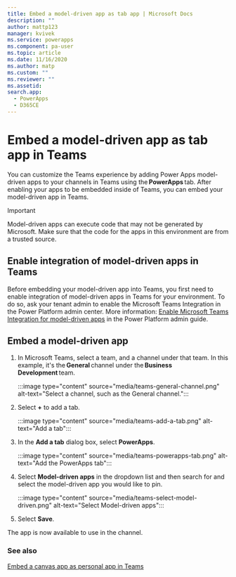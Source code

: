 ```yaml
---
title: Embed a model-driven app as tab app | Microsoft Docs
description: ""
author: mattp123
manager: kvivek
ms.service: powerapps
ms.component: pa-user
ms.topic: article
ms.date: 11/16/2020
ms.author: matp
ms.custom: ""
ms.reviewer: ""
ms.assetid: 
search.app: 
  - PowerApps
  - D365CE
---
```


# Embed a model-driven app as tab app in Teams

You can customize the Teams experience by adding Power Apps model-driven apps to your channels in Teams using the **PowerApps** tab. After enabling your apps to be embedded inside of Teams, you can embed your model-driven app in Teams.

> [!IMPORTANT]
> Model-driven apps can execute code that may not be generated by Microsoft. Make sure that the code for the apps in this environment are from a trusted source.

## Enable integration of model-driven apps in Teams

Before embedding your model-driven app into Teams, you first need to enable integration of model-driven apps in Teams for your environment. To do so, ask your tenant admin to enable the Microsoft Teams Integration in the Power Platform admin center. More information: [Enable Microsoft Teams Integration for model-driven apps](/power-platform/admin/enable-teams-integration) in the Power Platform admin guide.

## Embed a model-driven app

1. In Microsoft Teams, select a team, and a channel under that team. In this example, it's the **General** channel under the **Business Development** team.

   :::image type="content" source="media/teams-general-channel.png" alt-text="Select a channel, such as the General channel.":::

1. Select **+** to add a tab.

   :::image type="content" source="media/teams-add-a-tab.png" alt-text="Add a tab":::

1. In the **Add a tab** dialog box, select **PowerApps**.

   :::image type="content" source="media/teams-powerapps-tab.png" alt-text="Add the PowerApps tab":::

1. Select **Model-driven apps** in the dropdown list and then search for and select the model-driven app you would like to pin.

   :::image type="content" source="media/teams-select-model-driven.png" alt-text="Select Model-driven apps":::

1. Select **Save**.

The app is now available to use in the channel.

### See also
[Embed a canvas app as personal app in Teams](embed-teams-app.md)
